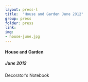 ```yaml
---
layout: press-l
title:  "House and Garden June 2012"
group: press
folder: press
link:
img: 
- house-june.jpg
---
```


#### House and Garden
##### June 2012
Decorator’s Notebook